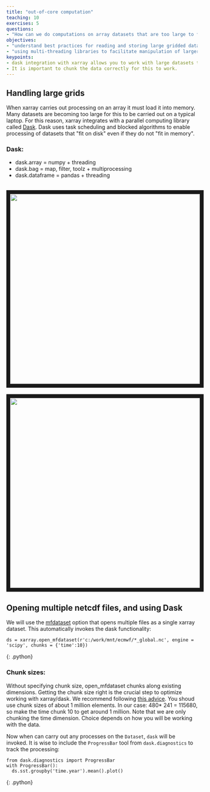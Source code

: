 ```yaml
---
title: "out-of-core computation"
teaching: 10
exercises: 5
questions:
- "How can we do computations on array datasets that are too large to fit into memory on a local machine?"
objectives:
- "understand best practices for reading and storing large gridded datasets"
- "using multi-threading libraries to facilitate manipulation of larger-than-memory grids"
keypoints:
- dask integration with xarray allows you to work with large datasets that "fit on disk" rather than having to "fit in memory". 
- It is important to chunk the data correctly for this to work.
---
```


## Handling large grids

When xarray carries out processing on an array it must load it into memory. Many datasets are becoming too large for this to be carried out on a typical laptop. For this reason, xarray integrates with a parallel computing library called [Dask](http://xray.readthedocs.org/en/stable/dask.html). Dask uses task scheduling and blocked algorithms to enable processing of datasets that "fit on disk" even if they do not "fit in memory".

### Dask:
* dask.array = numpy + threading
* dask.bag = map, filter, toolz + multiprocessing
* dask.dataframe = pandas + threading

<br>
<img src="http://dask.pydata.org/en/latest/_images/collections-schedulers.png" width = "500" border = "10">
<br>

<br>
<img src="http://mrocklin.github.com/blog/images/dask/embarrassing.gif" width = "500" border = "10">
<br>

## Opening multiple netcdf files, and using Dask
We will use the [mfdataset](http://xray.readthedocs.org/en/stable/generated/xray.open_mfdataset.html#xray.open_mfdataset) option that opens multiple files as a single xarray dataset. This automatically invokes the dask functionality:

~~~
ds = xarray.open_mfdataset(r'c:/work/mnt/ecmwf/*_global.nc', engine = 'scipy', chunks = {'time':10})
~~~
{: .python}

### Chunk sizes:
Without specifying chunk size, open_mfdataset chunks along existing dimensions. Getting the chunk size right is the crucial step to optimize working with xarray/dask. We recommend following [this advice](http://xray.readthedocs.org/en/stable/dask.html?highlight=rechunk#chunking-and-performance). You shoud use chunk sizes of about 1 million elements. In our case: 480* 241 = 115680, so make the time chunk 10 to get around 1 million. Note that we are only chunking the time dimension. Choice depends on how you will be working with the data. 

Now when can carry out any processes on the `Dataset`, `dask` will be invoked. It is wise to include the `ProgressBar` tool from  `dask.diagnostics` to track the processing: 
~~~
from dask.diagnostics import ProgressBar
with ProgressBar():
  ds.sst.groupby('time.year').mean().plot()
~~~
{: .python}
